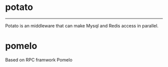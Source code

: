 # potato
----------------

Potato is an middleware that can make Mysql and Redis access in parallel.

# pomelo
Based on RPC framwork Pomelo
